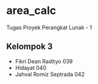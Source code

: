 # area_calc

Tugas Proyek Perangkat Lunak - 1

## Kelompok 3
- Fikri Dean Radityo     039
- Hidayat                040
- Jahval Romiz Septrada  042

